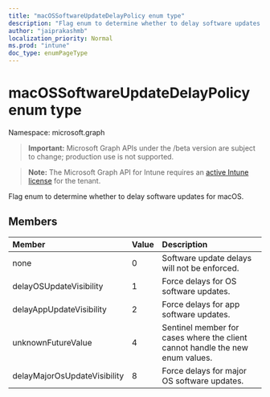 ```yaml
---
title: "macOSSoftwareUpdateDelayPolicy enum type"
description: "Flag enum to determine whether to delay software updates for macOS."
author: "jaiprakashmb"
localization_priority: Normal
ms.prod: "intune"
doc_type: enumPageType
---
```


# macOSSoftwareUpdateDelayPolicy enum type

Namespace: microsoft.graph

> **Important:** Microsoft Graph APIs under the /beta version are subject to change; production use is not supported.

> **Note:** The Microsoft Graph API for Intune requires an [active Intune license](https://go.microsoft.com/fwlink/?linkid=839381) for the tenant.

Flag enum to determine whether to delay software updates for macOS.

## Members
|Member|Value|Description|
|:---|:---|:---|
|none|0|Software update delays will not be enforced.|
|delayOSUpdateVisibility|1|Force delays for OS software updates.|
|delayAppUpdateVisibility|2|Force delays for app software updates.|
|unknownFutureValue|4|Sentinel member for cases where the client cannot handle the new enum values.|
|delayMajorOsUpdateVisibility|8|Force delays for major OS software updates.|
